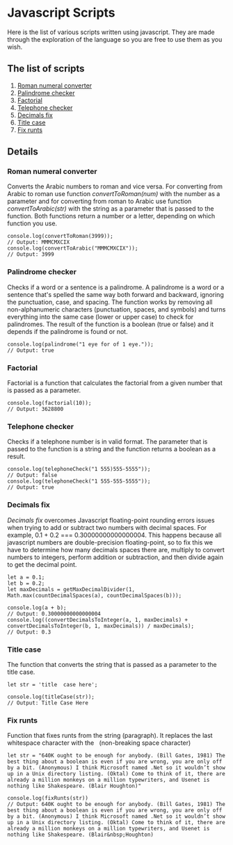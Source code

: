 # Javascript Scripts

Here is the list of various scripts written using javascript. They are made through the exploration of the language so you are free to use them as you wish.

## The list of scripts

1. [Roman numeral converter](#roman-numeral-converter)
2. [Palindrome checker](#palindrome-checker)
3. [Factorial](#factorial)
4. [Telephone checker](#telephone-checker)
5. [Decimals fix](#decimals-fix)
6. [Title case](#title-case)
7. [Fix runts](#fix-runts)

## Details

### Roman numeral converter

Converts the Arabic numbers to roman and vice versa.
For converting from Arabic to roman use function *convertToRoman(num)* with the number as a parameter and for converting from roman to Arabic use function *convertToArabic(str)* with the string as a parameter that is passed to the function. Both functions return a number or a letter, depending on which function you use.

```
console.log(convertToRoman(3999));
// Output: MMMCMXCIX
console.log(convertToArabic("MMMCMXCIX"));
// Output: 3999
```

### Palindrome checker

Checks if a word or a sentence is a palindrome. A palindrome is a word or a sentence that's spelled the same way both forward and backward, ignoring the punctuation, case, and spacing. The function works by removing all non-alphanumeric characters (punctuation, spaces, and symbols) and turns everything into the same case (lower or upper case) to check for palindromes. The result of the function is a boolean (true or false) and it depends if the palindrome is found or not.

```
console.log(palindrome("1 eye for of 1 eye."));
// Output: true
```

### Factorial

Factorial is a function that calculates the factorial from a given number that is passed as a parameter.

```
console.log(factorial(10));
// Output: 3628800
```

### Telephone checker

Checks if a telephone number is in valid format. The parameter that is passed to the function is a string and the function returns a boolean as a result.

```
console.log(telephoneCheck("1 555)555-5555"));
// Output: false
console.log(telephoneCheck("1 555-555-5555"));
// Output: true
```

### Decimals fix

*Decimals fix* overcomes Javascript floating-point rounding errors issues when trying to add or subtract two numbers with decimal spaces. For example, 0.1 + 0.2 === 0.30000000000000004. This happens because all javascript numbers are double-precision floating-point, so to fix this we have to determine how many decimals spaces there are, multiply to convert numbers to integers, perform addition or subtraction, and then divide again to get the decimal point.

```
let a = 0.1;
let b = 0.2;
let maxDecimals = getMaxDecimalDivider(1, Math.max(countDecimalSpaces(a), countDecimalSpaces(b)));

console.log(a + b);
// Output: 0.30000000000000004
console.log((convertDecimalsToInteger(a, 1, maxDecimals) + convertDecimalsToInteger(b, 1, maxDecimals)) / maxDecimals);
// Output: 0.3
```

### Title case

The function that converts the string that is passed as a parameter to the title case.

```
let str = 'title  case here';

console.log(titleCase(str));
// Output: Title Case Here
```

### Fix runts

Function that fixes runts from the string (paragraph). It replaces the last whitespace character with the &nbsp; (non-breaking space character)

```
let str = "640K ought to be enough for anybody. (Bill Gates, 1981) The best thing about a boolean is even if you are wrong, you are only off by a bit. (Anonymous) I think Microsoft named .Net so it wouldn’t show up in a Unix directory listing. (Oktal) Come to think of it, there are already a million monkeys on a million typewriters, and Usenet is nothing like Shakespeare. (Blair Houghton)"

console.log(fixRunts(str))
// Output: 640K ought to be enough for anybody. (Bill Gates, 1981) The best thing about a boolean is even if you are wrong, you are only off by a bit. (Anonymous) I think Microsoft named .Net so it wouldn’t show up in a Unix directory listing. (Oktal) Come to think of it, there are already a million monkeys on a million typewriters, and Usenet is nothing like Shakespeare. (Blair&nbsp;Houghton)
```
